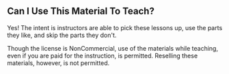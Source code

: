 

## Can I Use This Material To Teach?
Yes! The intent is instructors are able to pick these lessons up, use the parts they like, and skip the parts they don't.

Though the license is NonCommercial, use of the materials while teaching, even if you are paid for the instruction, is permitted. Reselling these materials, however, is not permitted.
